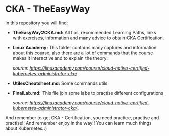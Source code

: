 # CKA - TheEasyWay

In this repository you will find: 

- **TheEasyWay2CKA.md:** All tips, recommended Learning Paths, links with exercises, information and many advice to obtain CKA Certification. 

- **Linux Academy:** This folder contains many captures and information about this course, also there are a lot of commands that the course makes it interactive and to explain the theory: 

   _source: https://linuxacademy.com/course/cloud-native-certified-kubernetes-administrator-cka/_
    
- **UtilesCheatsheet.md:** Some commands utils. 
- **FinalLab.md:** This file join some labs to practise different configurations

   _source: https://linuxacademy.com/course/cloud-native-certified-kubernetes-administrator-cka/__


And remember to get CKA - Certification, you need practice, practise and practise!! And remember enjoy in the way!! You can learn much things about Kubernetes :)
